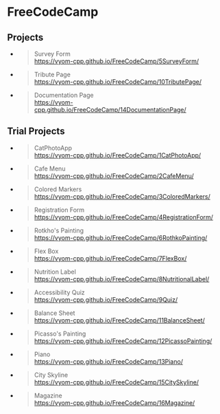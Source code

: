 # FreeCodeCamp
## Projects
- > Survey Form<br>https://vyom-cpp.github.io/FreeCodeCamp/5SurveyForm/
- > Tribute Page<br>https://vyom-cpp.github.io/FreeCodeCamp/10TributePage/
- > Documentation Page<br>https://vyom-cpp.github.io/FreeCodeCamp/14DocumentationPage/

## Trial Projects

- > CatPhotoApp<br>https://vyom-cpp.github.io/FreeCodeCamp/1CatPhotoApp/
- > Cafe Menu<br>https://vyom-cpp.github.io/FreeCodeCamp/2CafeMenu/
- > Colored Markers<br>https://vyom-cpp.github.io/FreeCodeCamp/3ColoredMarkers/
- > Registration Form<br>https://vyom-cpp.github.io/FreeCodeCamp/4RegistrationForm/
- > Rotkho's Painting<br>https://vyom-cpp.github.io/FreeCodeCamp/6RothkoPainting/
- > Flex Box<br>https://vyom-cpp.github.io/FreeCodeCamp/7FlexBox/
- > Nutrition Label<br>https://vyom-cpp.github.io/FreeCodeCamp/8NutritionalLabel/   
- > Accessibility Quiz<br>https://vyom-cpp.github.io/FreeCodeCamp/9Quiz/
- > Balance Sheet<br>https://vyom-cpp.github.io/FreeCodeCamp/11BalanceSheet/
- > Picasso's Painting<br>https://vyom-cpp.github.io/FreeCodeCamp/12PicassoPainting/
- > Piano<br>https://vyom-cpp.github.io/FreeCodeCamp/13Piano/
- > City Skyline<br>https://vyom-cpp.github.io/FreeCodeCamp/15CitySkyline/
- > Magazine<br>https://vyom-cpp.github.io/FreeCodeCamp/16Magazine/